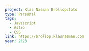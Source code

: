 ```yaml
---
project: Klas Näsman Bröllopsfoto
type: Personal
tags:
  - Javascript
  - Astro
  - CSS
link: https://brollop.klasnasman.com
year: 2023
---
```


